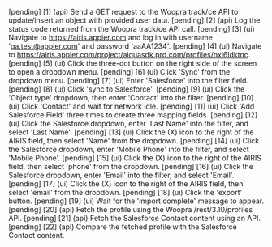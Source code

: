 [pending] [1] (api) Send a GET request to the Woopra track/ce API to update/insert an object with provided user data.
[pending] [2] (api) Log the status code returned from the Woopra track/ce API call.
[pending] [3] (ui) Navigate to https://airis.appier.com and log in with username 'qa.test@appier.com' and password 'aaAA1234'.
[pending] [4] (ui) Navigate to https://airis.appier.com/project/aiquasdk.prd.com/profiles/nxl6ldktnc.
[pending] [5] (ui) Click the three-dot button on the right side of the screen to open a dropdown menu.
[pending] [6] (ui) Click 'Sync' from the dropdown menu.
[pending] [7] (ui) Enter 'Salesforce' into the filter field.
[pending] [8] (ui) Click 'sync to Salesforce'.
[pending] [9] (ui) Click the 'Object type' dropdown, then enter 'Contact' into the filter.
[pending] [10] (ui) Click 'Contact' and wait for network idle.
[pending] [11] (ui) Click 'Add Salesforce Field' three times to create three mapping fields.
[pending] [12] (ui) Click the Salesforce dropdown, enter 'Last Name' into the filter, and select 'Last Name'.
[pending] [13] (ui) Click the (X) icon to the right of the AIRIS field, then select 'Name' from the dropdown.
[pending] [14] (ui) Click the Salesforce dropdown, enter 'Mobile Phone' into the filter, and select 'Mobile Phone'.
[pending] [15] (ui) Click the (X) icon to the right of the AIRIS field, then select 'phone' from the dropdown.
[pending] [16] (ui) Click the Salesforce dropdown, enter 'Email' into the filter, and select 'Email'.
[pending] [17] (ui) Click the (X) icon to the right of the AIRIS field, then select 'email' from the dropdown.
[pending] [18] (ui) Click the 'export' button.
[pending] [19] (ui) Wait for the 'import complete' message to appear.
[pending] [20] (api) Fetch the profile using the Woopra /rest/3.10/profiles API.
[pending] [21] (api) Fetch the Salesforce Contact content using an API.
[pending] [22] (api) Compare the fetched profile with the Salesforce Contact content.
